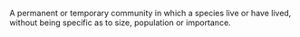 A permanent or temporary community in which a species live or have lived, without being specific as to size, population or importance.